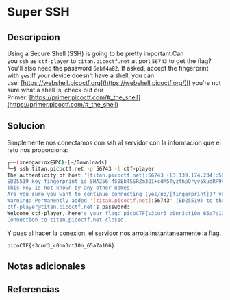 # Super SSH

## Descripcion
Using a Secure Shell (SSH) is going to be pretty important.Can you `ssh` as `ctf-player` to `titan.picoctf.net` at port `56743` to get the flag?You'll also need the password `6abf4a82`. If asked, accept the fingerprint with `yes`.If your device doesn't have a shell, you can use: [https://webshell.picoctf.org](https://webshell.picoctf.org/)If you're not sure what a shell is, check out our Primer: [https://primer.picoctf.com/#_the_shell](https://primer.picoctf.com/#_the_shell)

## Solucion
Simplemente nos conectamos con ssh al servidor con la informacion que el reto nos proporciona:

```bash
┌──(xrengariox㉿PC)-[~/Downloads]
└─$ ssh titan.picoctf.net -p 56743 -l ctf-player
The authenticity of host '[titan.picoctf.net]:56743 ([3.139.174.234]:56743)' can't be established.
ED25519 key fingerprint is SHA256:4S9EbTSSRZm32I+cdM5TyzthpQryv5kudRP9PIKT7XQ.
This key is not known by any other names.
Are you sure you want to continue connecting (yes/no/[fingerprint])? yes
Warning: Permanently added '[titan.picoctf.net]:56743' (ED25519) to the list of known hosts.
ctf-player@titan.picoctf.net's password: 
Welcome ctf-player, here's your flag: picoCTF{s3cur3_c0nn3ct10n_65a7a106}
Connection to titan.picoctf.net closed.
```
Y pues al hacer la conexion, el servidor nos arroja instantaneamente la flag.
```flag
picoCTF{s3cur3_c0nn3ct10n_65a7a106}
```
## Notas adicionales

## Referencias
